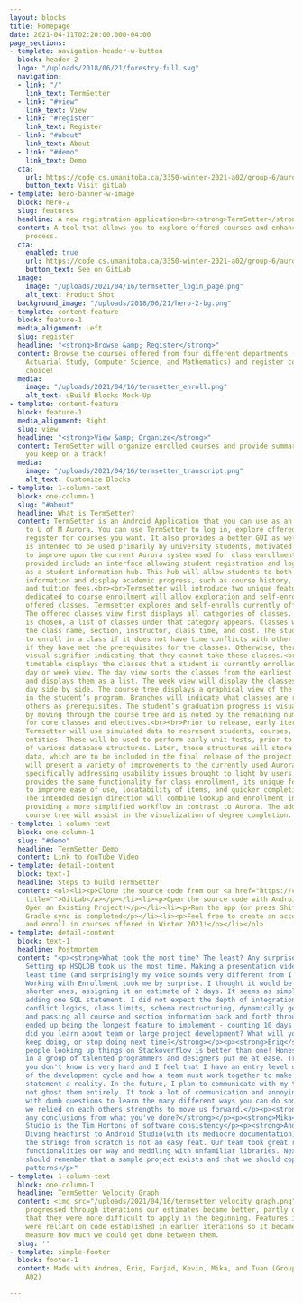 ```yaml
---
layout: blocks
title: Homepage
date: 2021-04-11T02:20:00.000-04:00
page_sections:
- template: navigation-header-w-button
  block: header-2
  logo: "/uploads/2018/06/21/forestry-full.svg"
  navigation:
  - link: "/"
    link_text: TermSetter
  - link: "#view"
    link_text: View
  - link: "#register"
    link_text: Register
  - link: "#about"
    link_text: About
  - link: "#demo"
    link_text: Demo
  cta:
    url: https://code.cs.umanitoba.ca/3350-winter-2021-a02/group-6/aurora-but-better-a02-group-6
    button_text: Visit gitLab
- template: hero-banner-w-image
  block: hero-2
  slug: features
  headline: A new registration application<br><strong>TermSetter</strong>
  content: A tool that allows you to explore offered courses and enhanced the registration
    process.
  cta:
    enabled: true
    url: https://code.cs.umanitoba.ca/3350-winter-2021-a02/group-6/aurora-but-better-a02-group-6
    button_text: See on GitLab
  image:
    image: "/uploads/2021/04/16/termsetter_login_page.png"
    alt_text: Product Shot
  background_image: "/uploads/2018/06/21/hero-2-bg.png"
- template: content-feature
  block: feature-1
  media_alignment: Left
  slug: register
  headline: "<strong>Browse &amp; Register</strong>"
  content: Browse the courses offered from four different departments (Accounting,
    Actuarial Study, Computer Science, and Mathematics) and register courses of your
    choice!
  media:
    image: "/uploads/2021/04/16/termsetter_enroll.png"
    alt_text: uBuild Blocks Mock-Up
- template: content-feature
  block: feature-1
  media_alignment: Right
  slug: view
  headline: "<strong>View &amp; Organize</strong>"
  content: TermSetter will organize enrolled courses and provide summaries to make
    you keep on a track!
  media:
    image: "/uploads/2021/04/16/termsetter_transcript.png"
    alt_text: Customize Blocks
- template: 1-column-text
  block: one-column-1
  slug: "#about"
  headline: What is TermSetter?
  content: TermSetter is an Android Application that you can use as an alternative
    to U of M Aurora. You can use TermSetter to log in, explore offered courses, and
    register for courses you want. It also provides a better GUI as well.<br><br>Termsetter
    is intended to be used primarily by university students, motivated by the necessity
    to improve upon the current Aurora system used for class enrollment. Basic features
    provided include an interface allowing student registration and login, as well
    as a student information hub. This hub will allow students to both manage account
    information and display academic progress, such as course history, final grades,
    and tuition fees.<br><br>Termsetter will introduce two unique features. A section
    dedicated to course enrollment will allow exploration and self-enrollment in currently
    offered classes. Termsetter explores and self-enrolls currently offered classes.
    The offered classes view first displays all categories of classes. When a category
    is chosen, a list of classes under that category appears. Classes will include
    the class name, section, instructor, class time, and cost. The student is able
    to enroll in a class if it does not have time conflicts with other classes and
    if they have met the prerequisites for the classes. Otherwise, there will be a
    visual signifier indicating that they cannot take these classes.<br><br>The class
    timetable displays the classes that a student is currently enrolled in like a
    day or week view. The day view sorts the classes from the earliest to the latest
    and displays them as a list. The week view will display the classes under each
    day side by side. The course tree displays a graphical view of the core classes
    in the student’s program. Branches will indicate what classes are required by
    others as prerequisites. The student’s graduation progress is visually signified
    by moving through the course tree and is noted by the remaining number of credits
    for core classes and electives.<br><br>Prior to release, early iterations of the
    Termsetter will use simulated data to represent students, courses, and administrative
    entities. These will be used to perform early unit tests, prior to the implementation
    of various database structures. Later, these structures will store student-defined
    data, which are to be included in the final release of the project.<br><br>Termsetter
    will present a variety of improvements to the currently used Aurora system by
    specifically addressing usability issues brought to light by users. While Termsetter
    provides the same functionality for class enrollment, its unique features aim
    to improve ease of use, locatability of items, and quicker completion of tasks.
    The intended design direction will combine lookup and enrollment in one feature,
    providing a more simplified workflow in contrast to Aurora. The addition of a
    course tree will assist in the visualization of degree completion.
- template: 1-column-text
  block: one-column-1
  slug: "#demo"
  headline: TermSetter Demo
  content: Link to YouTube Video
- template: detail-content
  block: text-1
  headline: Steps to build TermSetter!
  content: <ol><li><p>Clone the source code from our <a href="https://code.cs.umanitoba.ca/3350-winter-2021-a02/group-6/aurora-but-better-a02-group-6"
    title="">GitLab</a></p></li><li><p>Open the source code with Android Studio (i.e.
    Open an Existing Project)</p></li><li><p>Run the app (or press Shift + F10) after
    Gradle sync is completed</p></li><li><p>Feel free to create an account, browse
    and enroll in courses offered in Winter 2021!</p></li></ol>
- template: detail-content
  block: text-1
  headline: Postmortem
  content: "<p><strong>What took the most time? The least? Any surprises?</strong></p><p><strong>Kevin</strong>:
    Setting up HSQLDB took us the most time. Making a presentation video took the
    least time (and surprisingly my voice sounds very different from I hear)</p><p><strong>Andrea</strong>:
    Working with Enrollment took me by surprise. I thought it would be one of the
    shorter ones, assigning it an estimate of 2 days. It seems as simple enough as
    adding one SQL statement. I did not expect the depth of integration it will require:
    conflict logics, class limits, schema restructuring, dynamically generating sections,
    and passing all course and section information back and forth through seams. It
    ended up being the longest feature to implement - counting 10 days!</p><p><strong>What
    did you learn about team or large project development? What will you start doing,
    keep doing, or stop doing next time?</strong></p><p><strong>Eriq</strong>: Two
    people looking up things on Stackoverflow is better than one! Honestly, working
    in a group of talented programmers and designers put me at ease. Trusting people
    you don't know is very hard and I feel that I have an entry level understanding
    of the development cycle and how a team must work together to make the vision
    statement a reality. In the future, I plan to communicate with my team more and
    not ghost them entirely. It took a lot of communication and annoying my teammates
    with dumb questions to learn the many different ways you can do something. Everyday
    we relied on each others strengths to move us forward.</p><p><strong>Can you draw
    any conclusions from what you've done?</strong></p><p><strong>Mika</strong>: Android
    Studio is the Tim Hortons of software consistency</p><p><strong>Andrea</strong>:
    Diving headfirst to Android Studio(with its mediocre documentation) and learning
    the strings from scratch is not an easy feat. Our team took great risks implementing
    functionalities our way and meddling with unfamiliar libraries. Next time, we
    should remember that a sample project exists and that we should copy its existing
    patterns</p>"
- template: 1-column-text
  block: one-column-1
  headline: TermSetter Velocity Graph
  content: <img src="/uploads/2021/04/16/termsetter_velocity_graph.png"><br>As we
    progressed through iterations our estimates became better, partly due to the fact
    that they were more difficult to apply in the beginning. Features in later iterations
    were reliant on code established in earlier iterations so It became easier to
    measure how much we could get done between them.
  slug: ''
- template: simple-footer
  block: footer-1
  content: Made with Andrea, Eriq, Farjad, Kevin, Mika, and Tuan (Group 6, Section
    A02)

---
```

